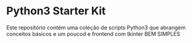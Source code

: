 # Python3 Starter Kit

Este repositório contém uma coleção de scripts Python3 que abrangem conceitos básicos e um poucod e frontend com tkinter
BEM SIMPLES
